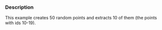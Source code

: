 ### Description

This example creates 50 random points and extracts 10 of them (the points with ids 10-19).
